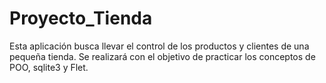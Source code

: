# Proyecto_Tienda

Esta aplicación busca llevar el control de los productos y clientes de una pequeña tienda. Se realizará con el objetivo de practicar los conceptos de POO, sqlite3 y Flet.
